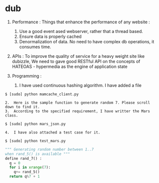 dub
===

1. Performance :
  Things that enhance the performance of any website :
    1.  Use a good event ased webserver, rather that a thread based.
    2.  Ensure data is properly cached
    3.  Denormalization of data. No need to have complex db operations, it consumes time.

2. APIs : 
  To improve the quality of service for a heavy weight site like dubizzle, We need to gave good 
RESTful API on the concepts of HATEOAS - hypermedia as the engine of application state


3. Programming :  
    1.  I have used continuous hashing algorithm. I have added a file 
```
$ [sudo] python mamcache_client.py
```
    2.  Here is the sample function to generate random 7. Please scroll down to find it.
    3.  According to the specified requirement, I have writter the Mars class.
  
```
$ [sudo] python mars_json.py
```
    4.  I have also attached a test case for it.
  
```
$ [sudo] python test_mars.py
```


```python
""" Generating random number between 1..7 
when rand_5() is available """
define rand_7() :
  q = 0
  for i in xrange(7):  
    q+= rand_5()
  return q%7 + 1 
```




 
      




    
    
